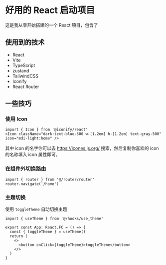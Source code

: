# 好用的 React 启动项目

这是我从零开始搭建的一个 React 项目，包含了

## 使用到的技术

- React
- Vite
- TypeScript
- zustand
- TailwindCSS
- Iconify
- React Router

## 一些技巧

### 使用 Icon

```tsx
import { Icon } from '@iconify/react'
<Icon className="dark:text-blue-500 w-[1.2em] h-[1.2em] text-gray-500" icon="mdi-light:home" />
```
其中 icon 的名字你可以去 https://icones.js.org/ 搜索，然后复制你喜欢的 icon 的名称填入 icon 属性即可。

### 在组件外切换路由

```tsx
import { router } from '@/router/router'
router.navigate('/home')
```

### 主题切换

使用 `toggleTheme` 自动切换主题

```tsx
import { useTheme } from '@/hooks/use_theme'

export const App: React.FC = () => {
  const { toggleTheme } = useTheme()
  return (
    <>
      <button onClick={toggleTheme}>toggleTheme</button>
    </>
  )
}
```